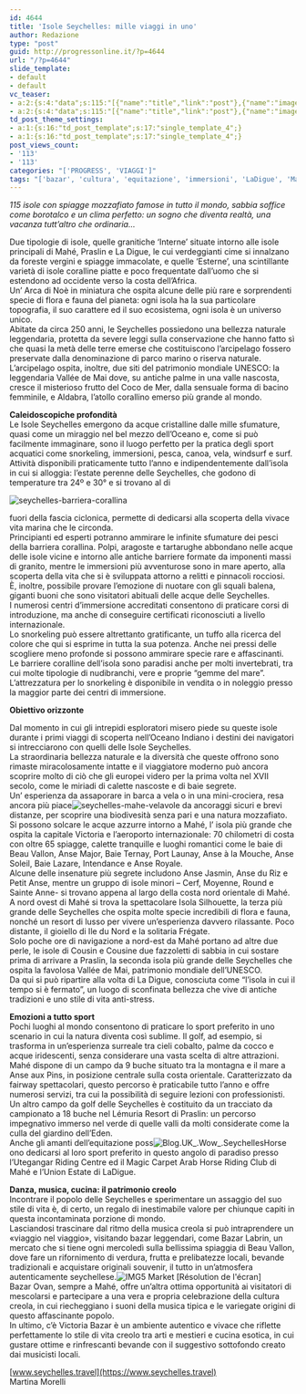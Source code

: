 ```yaml
---
id: 4644
title: 'Isole Seychelles: mille viaggi in uno'
author: Redazione
type: "post"
guid: http://progressonline.it/?p=4644
url: "/?p=4644"
slide_template:
- default
- default
vc_teaser:
- a:2:{s:4:"data";s:115:"[{"name":"title","link":"post"},{"name":"image","image":"featured","link":"none"},{"name":"text","mode":"excerpt"}]";s:7:"bgcolor";s:0:"";}
- a:2:{s:4:"data";s:115:"[{"name":"title","link":"post"},{"name":"image","image":"featured","link":"none"},{"name":"text","mode":"excerpt"}]";s:7:"bgcolor";s:0:"";}
td_post_theme_settings:
- a:1:{s:16:"td_post_template";s:17:"single_template_4";}
- a:1:{s:16:"td_post_template";s:17:"single_template_4";}
post_views_count:
- '113'
- '113'
categories: "['PROGRESS', 'VIAGGI']"
tags: "['bazar', 'cultura', 'equitazione', 'immersioni', 'LaDigue', 'Mahè', 'mare', 'news', 'Oceano Indiano', 'relax', 'Seychelles', 'sport', 'turismo', 'vela', 'Viaggi', 'Victoria']"
---
```


*115 isole con spiagge mozzafiato famose in tutto il mondo, sabbia soffice come borotalco e un clima perfetto: un sogno che diventa realtà, una vacanza tutt’altro che ordinaria…*

Due tipologie di isole, quelle granitiche ‘Interne’ situate intorno alle isole principali di Mahé, Praslin e La Digue, le cui verdeggianti cime si innalzano da foreste vergini e spiagge immacolate, e quelle ‘Esterne’, una scintillante varietà di isole coralline piatte e poco frequentate dall’uomo che si estendono ad occidente verso la costa dell’Africa.  
Un’ Arca di Noè in miniatura che ospita alcune delle più rare e sorprendenti specie di flora e fauna del pianeta: ogni isola ha la sua particolare topografia, il suo carattere ed il suo ecosistema, ogni isola è un universo unico.  
Abitate da circa 250 anni, le Seychelles possiedono una bellezza naturale leggendaria, protetta da severe leggi sulla conservazione che hanno fatto sì che quasi la metà delle terre emerse che costituiscono l’arcipelago fossero preservate dalla denominazione di parco marino o riserva naturale.  
L’arcipelago ospita, inoltre, due siti del patrimonio mondiale UNESCO: la leggendaria Vallée de Mai dove, su antiche palme in una valle nascosta, cresce il misterioso frutto del Coco de Mer, dalla sensuale forma di bacino femminile, e Aldabra, l’atollo corallino emerso più grande al mondo.

**Caleidoscopiche profondità**  
Le Isole Seychelles emergono da acque cristalline dalle mille sfumature, quasi come un miraggio nel bel mezzo dell’Oceano e, come si può facilmente immaginare, sono il luogo perfetto per la pratica degli sport acquatici come snorkeling, immersioni, pesca, canoa, vela, windsurf e surf. Attività disponibili praticamente tutto l’anno e indipendentemente dall’isola in cui si alloggia: l’estate perenne delle Seychelles, che godono di temperature tra 24º e 30° e si trovano al di

![seychelles-barriera-corallina](https://progressonline.it/wp-content/uploads/seychelles-barriera-corallina-300x225.jpg)

fuori della fascia ciclonica, permette di dedicarsi alla scoperta della vivace vita marina che le circonda.  
Principianti ed esperti potranno ammirare le infinite sfumature dei pesci della barriera corallina. Polpi, aragoste e tartarughe abbondano nelle acque delle isole vicine e intorno alle antiche barriere formate da imponenti massi di granito, mentre le immersioni più avventurose sono in mare aperto, alla scoperta della vita che si è sviluppata attorno a relitti e pinnacoli rocciosi.  
È, inoltre, possibile provare l’emozione di nuotare con gli squali balena, giganti buoni che sono visitatori abituali delle acque delle Seychelles.  
I numerosi centri d’immersione accreditati consentono di praticare corsi di introduzione, ma anche di conseguire certificati riconosciuti a livello internazionale.  
Lo snorkeling può essere altrettanto gratificante, un tuffo alla ricerca del colore che qui si esprime in tutta la sua potenza. Anche nei pressi delle scogliere meno profonde si possono ammirare specie rare e affascinanti.  
Le barriere coralline dell’isola sono paradisi anche per molti invertebrati, tra cui molte tipologie di nudibranchi, vere e proprie “gemme del mare”. L’attrezzatura per lo snorkeling è disponibile in vendita o in noleggio presso la maggior parte dei centri di immersione.

**Obiettivo orizzonte**

Dal momento in cui gli intrepidi esploratori misero piede su queste isole durante i primi viaggi di scoperta nell’Oceano Indiano i destini dei navigatori si intrecciarono con quelli delle Isole Seychelles.  
La straordinaria bellezza naturale e la diversità che queste offrono sono rimaste miracolosamente intatte e il viaggiatore moderno può ancora scoprire molto di ciò che gli europei videro per la prima volta nel XVII secolo, come le miriadi di calette nascoste e di baie segrete.  
Un’ esperienza da assaporare in barca a vela o in una mini-crociera, resa ancora più piace![seychelles-mahe-vela](https://progressonline.it/wp-content/uploads/seychelles-mahe-vela-300x201.jpg)vole da ancoraggi sicuri e brevi distanze, per scoprire una biodivesità senza pari e una natura mozzafiato.  
Si possono solcare le acque azzurre intorno a Mahé, l’ isola più grande che ospita la capitale Victoria e l’aeroporto internazionale: 70 chilometri di costa con oltre 65 spiagge, calette tranquille e luoghi romantici come le baie di Beau Vallon, Anse Major, Baie Ternay, Port Launay, Anse à la Mouche, Anse Soleil, Baie Lazare, Intendance e Anse Royale.  
Alcune delle insenature più segrete includono Anse Jasmin, Anse du Riz e Petit Anse, mentre un gruppo di isole minori – Cerf, Moyenne, Round e Sainte Anne- si trovano appena al largo della costa nord orientale di Mahé.  
A nord ovest di Mahé si trova la spettacolare Isola Silhouette, la terza più grande delle Seychelles che ospita molte specie incredibili di flora e fauna, nonché un resort di lusso per vivere un’esperienza davvero rilassante. Poco distante, il gioiello di Ile du Nord e la solitaria Frégate.  
Solo poche ore di navigazione a nord-est da Mahé portano ad altre due perle, le isole di Cousin e Cousine due fazzoletti di sabbia in cui sostare prima di arrivare a Praslin, la seconda isola più grande delle Seychelles che ospita la favolosa Vallée de Mai, patrimonio mondiale dell’UNESCO.  
Da qui si può ripartire alla volta di La Digue, conosciuta come “l’isola in cui il tempo si è fermato”, un luogo di sconfinata bellezza che vive di antiche tradizioni e uno stile di vita anti-stress.

**Emozioni a tutto sport**  
Pochi luoghi al mondo consentono di praticare lo sport preferito in uno scenario in cui la natura diventa così sublime. Il golf, ad esempio, si trasforma in un’esperienza surreale tra cieli cobalto, palme da cocco e acque iridescenti, senza considerare una vasta scelta di altre attrazioni.  
Mahé dispone di un campo da 9 buche situato tra la montagna e il mare a Anse aux Pins, in posizione centrale sulla costa orientale. Caratterizzato da fairway spettacolari, questo percorso è praticabile tutto l’anno e offre numerosi servizi, tra cui la possibilità di seguire lezioni con professionisti. Un altro campo da golf delle Seychelles è costituito da un tracciato da campionato a 18 buche nel Lémuria Resort di Praslin: un percorso impegnativo immerso nel verde di quelle valli da molti considerate come la culla del giardino dell’Eden.  
Anche gli amanti dell’equitazione poss![Blog.UK_.Wow_.SeychellesHorse](https://progressonline.it/wp-content/uploads/Blog.UK_.Wow_.SeychellesHorse-300x150.jpg)ono dedicarsi al loro sport preferito in questo angolo di paradiso presso l’Utegangar Riding Centre ed il Magic Carpet Arab Horse Riding Club di Mahé e l’Union Estate di LaDigue.

**Danza, musica, cucina: il patrimonio creolo**  
Incontrare il popolo delle Seychelles e sperimentare un assaggio del suo stile di vita è, di certo, un regalo di inestimabile valore per chiunque capiti in questa incontaminata porzione di mondo.  
Lasciandosi trascinare dal ritmo della musica creola si può intraprendere un «viaggio nel viaggio», visitando bazar leggendari, come Bazar Labrin, un mercato che si tiene ogni mercoledì sulla bellissima spiaggia di Beau Vallon, dove fare un rifornimento di verdura, frutta e prelibatezze locali, bevande tradizionali e acquistare originali souvenir, il tutto in un’atmosfera autenticamente seychellese.![IMG5 Market [Résolution de l'écran]](https://progressonline.it/wp-content/uploads/IMG5-Market-Résolution-de-lécran-300x199.jpg)  
Bazar Ovan, sempre a Mahé, offre un’altra ottima opportunità ai visitatori di mescolarsi e partecipare a una vera e propria celebrazione della cultura creola, in cui riecheggiano i suoni della musica tipica e le variegate origini di questo affascinante popolo.  
In ultimo, c’è Victoria Bazar è un ambiente autentico e vivace che riflette perfettamente lo stile di vita creolo tra arti e mestieri e cucina esotica, in cui gustare ottime e rinfrescanti bevande con il suggestivo sottofondo creato dai musicisti locali.

[www.seychelles.travel](https://www.seychelles.travel)  
Martina Morelli